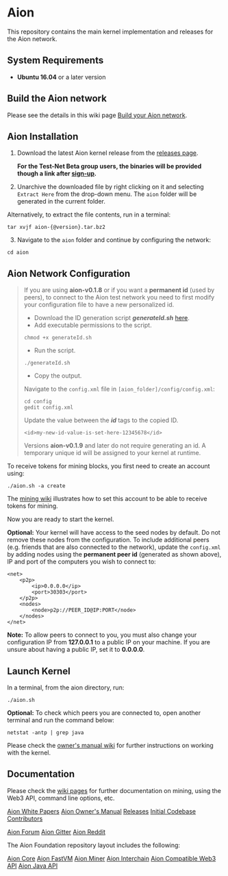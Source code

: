 # Aion

This repository contains the main kernel implementation and releases for the Aion network.

## System Requirements

* **Ubuntu 16.04** or a later version

## Build the Aion network

Please see the details in this wiki page [Build your Aion network](https://github.com/aionnetwork/aion/wiki/Build-your-Aion-network).

## Aion Installation

1. Download the latest Aion kernel release from the [releases page](https://github.com/aionnetwork/aion/releases). 

   **For the Test-Net Beta group users, the binaries will be provided though a link after [sign-up](https://blog.aion.network/testnetsignup-e39c9d6c593).**

2. Unarchive the downloaded file by right clicking on it and selecting `Extract Here` from the drop-down menu. 
The `aion` folder will be generated in the current folder. 
    
Alternatively, to extract the file contents, run in a terminal: 
    
```
tar xvjf aion-{@version}.tar.bz2
```

3. Navigate to the `aion` folder and continue by configuring the network:
    
```
cd aion
```

## Aion Network Configuration

> If you are using **aion-v0.1.8** or if you want a **permanent id** (used by peers), to connect to the Aion test network you need to first modify your configuration file to have a new personalized id. 
>
> - Download the ID generation script ***generateId.sh*** [here](https://github.com/aionnetwork/aion/blob/master/generateId.sh).
> - Add executable permissions to the script.
> ``` 
> chmod +x generateId.sh
> ```
> - Run the script.
>
> ```
> ./generateId.sh
> ```
> - Copy the output.
>
> Navigate to the `config.xml` file in `[aion_folder]/config/config.xml`:
>
> ```
> cd config
> gedit config.xml
> ```
>
> Update the value between the ***id*** tags to the copied ID.
>
> ```
> <id>my-new-id-value-is-set-here-12345678</id>
> ```
> Versions **aion-v0.1.9** and later do not require generating an id. A temporary unique id will be assigned to your kernel at runtime.
<!--In a terminal, run the command below to generate a default configuration: `./aion.sh -c`-->

To receive tokens for mining blocks, you first need to create an account using:
    
```
./aion.sh -a create
```

The [mining wiki](https://github.com/aionnetwork/aion/wiki/Internal-Miner) illustrates how to set this account to be able to receive tokens for mining.

Now you are ready to start the kernel.

**Optional:** Your kernel will have access to the seed nodes by default. Do not remove these nodes from the configuration. To include additional peers (e.g. friends that are also connected to the network), update the `config.xml` by adding nodes using the **permanent peer id** (generated as shown above), IP and port of the computers you wish to connect to:
    
```
<net>
    <p2p>
        <ip>0.0.0.0</ip>
        <port>30303</port>
    </p2p>
    <nodes>
        <node>p2p://PEER_ID@IP:PORT</node>
    </nodes>
</net>
```
    
**Note:** To allow peers to connect to you, you must also change your configuration IP from **127.0.0.1** to a public IP on your machine. If you are unsure about having a public IP, set it to **0.0.0.0**.

## Launch Kernel 

In a terminal, from the aion directory, run: 

```
./aion.sh
```

**Optional:** To check which peers you are connected to, open another terminal and run the command below:

```
netstat -antp | grep java
```

Please check the [owner's manual wiki](https://github.com/aionnetwork/aion/wiki/Aion-Owner's-Manual) for further instructions on working with the kernel. 

## Documentation

Please check the [wiki pages](https://github.com/aionnetwork/aion/wiki) for further documentation on mining, using the Web3 API, command line options, etc.

[Aion White Papers](https://aion.network/whitepapers.html)
[Aion Owner's Manual](https://github.com/aionnetwork/aion/wiki/Aion-Owner's-Manual)
[Releases](https://github.com/aionnetwork/aion/releases)
[Initial Codebase Contributors](https://github.com/aionnetwork/aion/wiki/Contributors)

[Aion Forum](https://forum.aion.network/)
[Aion Gitter](https://gitter.im/aionnetwork)
[Aion Reddit](https://www.reddit.com/r/AionNetwork/)

The Aion Foundation repository layout includes the following: 

[Aion Core](https://github.com/aionnetwork/aion)
[Aion FastVM](https://github.com/aionnetwork/aion_fastvm)
[Aion Miner](https://github.com/aionnetwork/aion_miner)
[Aion Interchain](https://github.com/aionnetwork/aion_interchain)
[Aion Compatible Web3 API](https://github.com/aionnetwork/aion_web3)
[Aion Java API](https://github.com/aionnetwork/aion_api)


<!--For additional Aion **command line options** run:```./aion.sh -h```-->
